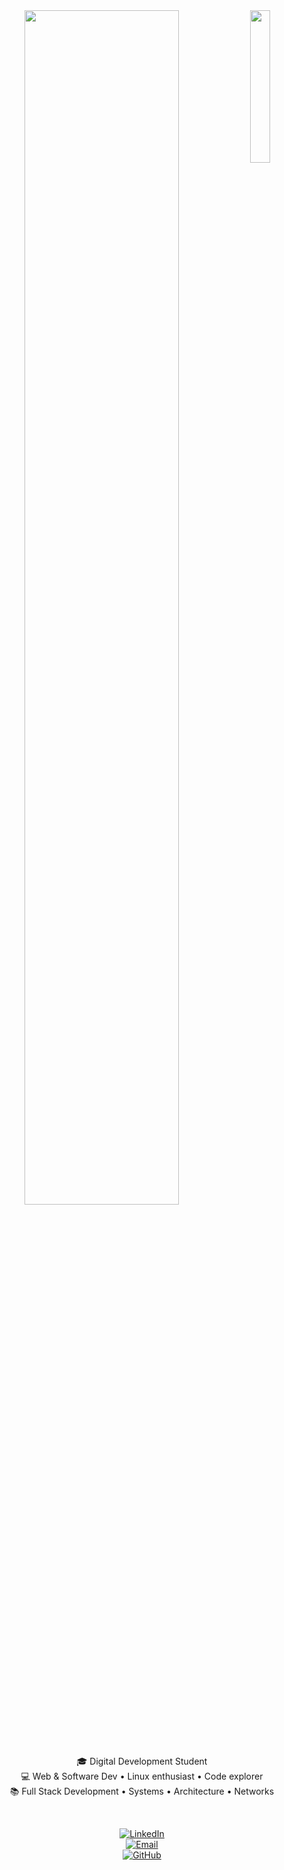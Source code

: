 <div align="center">

<img src="https://i.pinimg.com/736x/4a/61/1e/4a611e66ee0ecdd8cf97a2a5fe645b9e.jpg" width="25%" align="right" />

<img src="https://readme-typing-svg.demolab.com?font=Inconsolata&weight=500&size=50&duration=4000&pause=300&color=A7A459&center=true&vCenter=true&multiline=true&repeat=false&random=false&width=1300&height=140&lines=Hi+there!;I'm+Nada%2C+a+future+full+stack+developer+in+training+%F0%9F%8C%9F" width="70%" />

<br><br>

🎓 Digital Development Student  
💻 Web & Software Dev • Linux enthusiast • Code explorer  
📚 Full Stack Development • Systems • Architecture • Networks  

<br>

[![LinkedIn](https://img.shields.io/badge/LinkedIn-blue?style=for-the-badge&logo=linkedin&logoColor=white)](linkedin.com/in/nada-sb-497ba9325)  
[![Email](https://img.shields.io/badge/Email-D14836?style=for-the-badge&logo=gmail&logoColor=white)](mailto:nadasaboula@gmail.com.com)  
[![GitHub](https://img.shields.io/badge/GitHub-100000?style=for-the-badge&logo=github&logoColor=white)](https://github.com/nada-eva)

</div>
